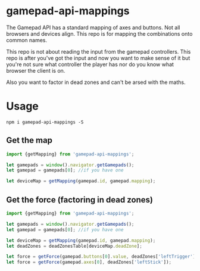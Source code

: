 # gamepad-api-mappings

The Gamepad API has a standard mapping of axes and buttons. Not all browsers and devices align. This repo is for mapping the combinations onto common names.

This repo is not about reading the input from the gamepad controllers. This repo is after you've got the input and now you want to make sense of it but you're not sure what controller the player has nor do you know what browser the client is on.

Also you want to factor in dead zones and can't be arsed with the maths.

# Usage
~~~shell
npm i gamepad-api-mappings -S
~~~

## Get the map
~~~javascript
import {getMapping} from 'gamepad-api-mappings';

let gamepads = window().navigator.getGamepads();
let gamepad = gamepads[0]; //if you have one

let deviceMap = getMapping(gamepad.id, gamepad.mapping);
~~~

## Get the force (factoring in dead zones)
~~~javascript
import {getMapping} from 'gamepad-api-mappings';

let gamepads = window().navigator.getGamepads();
let gamepad = gamepads[0]; //if you have one

let deviceMap = getMapping(gamepad.id, gamepad.mapping);
let deadZones = deadZonesTable[deviceMap.deadZone];

let force = getForce(gamepad.buttons[0].value, deadZones['leftTrigger']);
let force = getForce(gamepad.axes[0], deadZones['leftStick']);
~~~